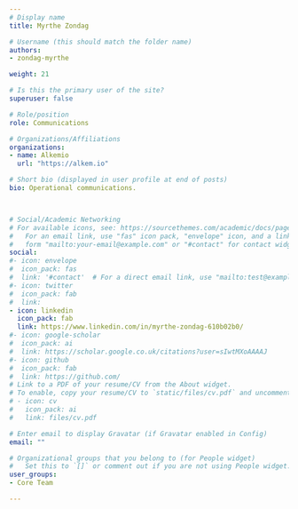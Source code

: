 ```yaml
---
# Display name
title: Myrthe Zondag

# Username (this should match the folder name)
authors:
- zondag-myrthe

weight: 21

# Is this the primary user of the site?
superuser: false

# Role/position
role: Communications

# Organizations/Affiliations
organizations:
- name: Alkemio
  url: "https://alkem.io"

# Short bio (displayed in user profile at end of posts)
bio: Operational communications. 



# Social/Academic Networking
# For available icons, see: https://sourcethemes.com/academic/docs/page-builder/#icons
#   For an email link, use "fas" icon pack, "envelope" icon, and a link in the
#   form "mailto:your-email@example.com" or "#contact" for contact widget.
social:
#- icon: envelope
#  icon_pack: fas
#  link: '#contact'  # For a direct email link, use "mailto:test@example.org".
#- icon: twitter
#  icon_pack: fab
#  link: 
- icon: linkedin
  icon_pack: fab
  link: https://www.linkedin.com/in/myrthe-zondag-610b02b0/
#- icon: google-scholar
#  icon_pack: ai
#  link: https://scholar.google.co.uk/citations?user=sIwtMXoAAAAJ
#- icon: github
#  icon_pack: fab
#  link: https://github.com/
# Link to a PDF of your resume/CV from the About widget.
# To enable, copy your resume/CV to `static/files/cv.pdf` and uncomment the lines below.
# - icon: cv
#   icon_pack: ai
#   link: files/cv.pdf

# Enter email to display Gravatar (if Gravatar enabled in Config)
email: ""

# Organizational groups that you belong to (for People widget)
#   Set this to `[]` or comment out if you are not using People widget.
user_groups:
- Core Team

---
```






     
